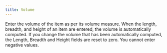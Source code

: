 ```yaml
---
title: Volume
---
```



Enter the volume of the item as per its volume measure. When the length,  breadth, and height of an item are entered, the volume is automatically  computed. If you change the volume that has been automatically computed,  the Length, Breadth and Height fields are reset to zero. You cannot enter  negative values.
